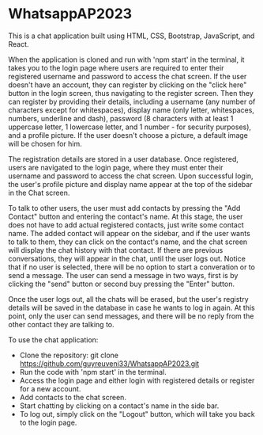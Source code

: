 # WhatsappAP2023

This is a chat application built using HTML, CSS, Bootstrap, JavaScript, and React.

When the application is cloned and run with 'npm start' in the terminal, it takes you to the login page where users are required to enter their registered username and password to access the chat screen. If the user doesn't have an account, they can register by clicking on the "click here" button in the login screen, thus navigating to the register screen. Then they can register by providing their details, including a username (any number of characters except for whitespaces), display name (only letter, whitespaces, numbers, underline and dash), password (8 characters with at least 1 uppercase letter, 1 lowercase letter, and 1 number - for security purposes), and a profile picture. If the user doesn't choose a picture, a default image will be chosen for him.

The registration details are stored in a user database. Once registered, users are navigated to the login page, where they must enter their username and password to access the chat screen. Upon successful login, the user's profile picture and display name appear at the top of the sidebar in the Chat screen.

To talk to other users, the user must add contacts by pressing the "Add Contact" button and entering the contact's name. At this stage, the user does not have to add actual registered contacts, just write some contact name. The added contact will appear on the sidebar, and if the user wants to talk to them, they can click on the contact's name, and the chat screen will display the chat history with that contact. If there are previous conversations, they will appear in the chat, until the user logs out. Notice that if no user is selected, there will be no option to start a converation or to send a message.
The user can send a message in two ways, first is by clicking the "send" button or second buy pressing the "Enter" button.

Once the user logs out, all the chats will be erased, but the user's registry details will be saved in the database in case he wants to log in again. At this point, only the user can send messages, and there will be no reply from the other contact they are talking to.

To use the chat application:

- Clone the repository: git clone https://github.com/guyreuveni33/WhatsappAP2023.git
- Run the code with 'npm start' in the terminal.
- Access the login page and either login with registered details or register for a new account.
- Add contacts to the chat screen.
- Start chatting by clicking on a contact's name in the side bar.
- To log out, simply click on the "Logout" button, which will take you back to the login page.
